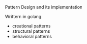 Pattern Design and its implementation

Writtern in golang

- creational patterns
- structural patterns
- behavioral patterns


